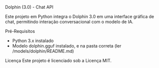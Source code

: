 Dolphin (3.0) - Chat API

Este projeto em Python integra o Dolphin 3.0 em uma interface gráfica de chat, permitindo interação conversacional com o modelo de IA.

Pré-Requisitos
- Python 3.x instalado
- Modelo dolphin.gguf instalado, e na pasta correta (ler /models/dolphin/README.md)

Licença
Este projeto é licenciado sob a Licença MIT.
